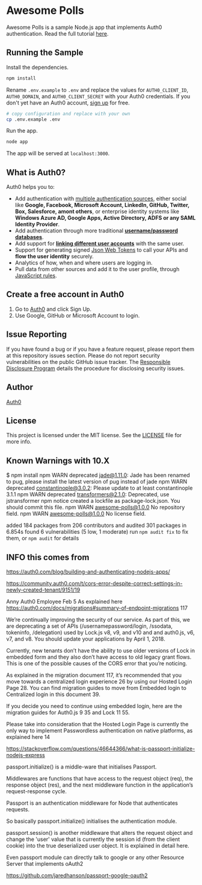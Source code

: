 # Awesome Polls

Awesome Polls is a sample Node.js app that implements Auth0 authentication. Read the full tutorial [here]().

## Running the Sample

Install the dependencies.

```bash
npm install
```

Rename `.env.example` to `.env` and replace the values for `AUTH0_CLIENT_ID`, `AUTH0_DOMAIN`, and `AUTH0_CLIENT_SECRET` with your Auth0 credentials. If you don't yet have an Auth0 account, [sign up](https://auth0.com/signuo) for free.

```bash
# copy configuration and replace with your own
cp .env.example .env
```

Run the app.

```bash
node app
```

The app will be served at `localhost:3000`.

## What is Auth0?

Auth0 helps you to:

* Add authentication with [multiple authentication sources](https://docs.auth0.com/identityproviders), either social like **Google, Facebook, Microsoft Account, LinkedIn, GitHub, Twitter, Box, Salesforce, amont others**, or enterprise identity systems like **Windows Azure AD, Google Apps, Active Directory, ADFS or any SAML Identity Provider**.
* Add authentication through more traditional **[username/password databases](https://docs.auth0.com/mysql-connection-tutorial)**.
* Add support for **[linking different user accounts](https://docs.auth0.com/link-accounts)** with the same user.
* Support for generating signed [Json Web Tokens](https://docs.auth0.com/jwt) to call your APIs and **flow the user identity** securely.
* Analytics of how, when and where users are logging in.
* Pull data from other sources and add it to the user profile, through [JavaScript rules](https://docs.auth0.com/rules).

## Create a free account in Auth0

1. Go to [Auth0](https://auth0.com) and click Sign Up.
2. Use Google, GitHub or Microsoft Account to login.

## Issue Reporting

If you have found a bug or if you have a feature request, please report them at this repository issues section. Please do not report security vulnerabilities on the public GitHub issue tracker. The [Responsible Disclosure Program](https://auth0.com/whitehat) details the procedure for disclosing security issues.

## Author

[Auth0](auth0.com)

## License

This project is licensed under the MIT license. See the [LICENSE](LICENSE) file for more info.

## Known Warnings with 10.X 

$ npm install
npm WARN deprecated jade@1.11.0: Jade has been renamed to pug, please install the latest version of pug instead of jade
npm WARN deprecated constantinople@3.0.2: Please update to at least constantinople 3.1.1
npm WARN deprecated transformers@2.1.0: Deprecated, use jstransformer
npm notice created a lockfile as package-lock.json. You should commit this file.
npm WARN awesome-polls@1.0.0 No repository field.
npm WARN awesome-polls@1.0.0 No license field.

added 184 packages from 206 contributors and audited 301 packages in 6.854s
found 6 vulnerabilities (5 low, 1 moderate)
  run `npm audit fix` to fix them, or `npm audit` for details

## INFO this comes from

https://auth0.com/blog/building-and-authenticating-nodejs-apps/

https://community.auth0.com/t/cors-error-despite-correct-settings-in-newly-created-tenant/9151/19

Anny
Auth0 Employee
Feb 5
As explained here https://auth0.com/docs/migrations#summary-of-endpoint-migrations 117

We’re continually improving the security of our service. As part of this, we are deprecating a set of APIs (/usernamepassword/login, /ssodata, tokeninfo, /delegation) used by Lock.js v8, v9, and v10 and and auth0.js, v6, v7, and v8. You should update your applications by April 1, 2018.

Currently, new tenants don’t have the ability to use older versions of Lock in embedded form and they also don’t have access to old legacy grant flows. This is one of the possible causes of the CORS error that you’re noticing.

As explained in the migration document 117, it’s recommended that you move towards a centralized login experience 26 by using our Hosted Login Page 28. You can find migration guides to move from Embedded login to Centralized login in this document 39.

If you decide you need to continue using embedded login, here are the migration guides for Auth0.js 9 35 and Lock 11 55.

Please take into consideration that the Hosted Login Page is currently the only way to implement Passwordless authentication on native platforms, as explained here 14

https://stackoverflow.com/questions/46644366/what-is-passport-initialize-nodejs-express

passport.initialize() is a middle-ware that initialises Passport.

Middlewares are functions that have access to the request object (req), the response object (res), and the next middleware function in the application’s request-response cycle.

Passport is an authentication middleware for Node that authenticates requests.

So basically passport.initialize() initialises the authentication module.

passport.session() is another middleware that alters the request object and change the 'user' value that is currently the session id (from the client cookie) into the true deserialized user object. It is explained in detail here.

Even passport module can directly talk to google or any other Resource Server that implements oAuth2

https://github.com/jaredhanson/passport-google-oauth2